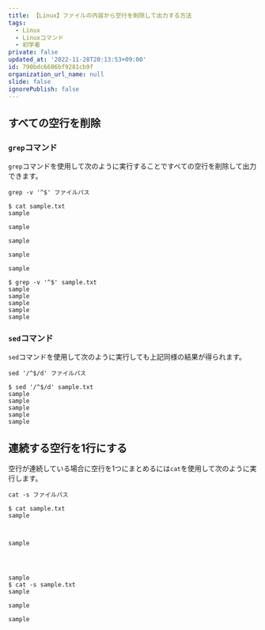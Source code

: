 ```yaml
---
title: 【Linux】ファイルの内容から空行を削除して出力する方法
tags:
  - Linux
  - Linuxコマンド
  - 初学者
private: false
updated_at: '2022-11-28T20:13:53+09:00'
id: 790bdc6686bf9281cb9f
organization_url_name: null
slide: false
ignorePublish: false
---
```

## すべての空行を削除

### `grep`コマンド

`grep`コマンドを使用して次のように実行することですべての空行を削除して出力できます。  

```terminal
grep -v '^$' ファイルパス
```

```terminal
$ cat sample.txt
sample

sample

sample

sample

sample

$ grep -v '^$' sample.txt
sample
sample
sample
sample
sample
```

### `sed`コマンド

`sed`コマンドを使用して次のように実行しても上記同様の結果が得られます。

```terminal
sed '/^$/d' ファイルパス
```

```terminal
$ sed '/^$/d' sample.txt
sample
sample
sample
sample
sample
```

## 連続する空行を1行にする

空行が連続している場合に空行を1つにまとめるには`cat`を使用して次のように実行します。  

```terminal
cat -s ファイルパス
```

```terminal
$ cat sample.txt
sample



sample




sample
$ cat -s sample.txt
sample

sample

sample
```
